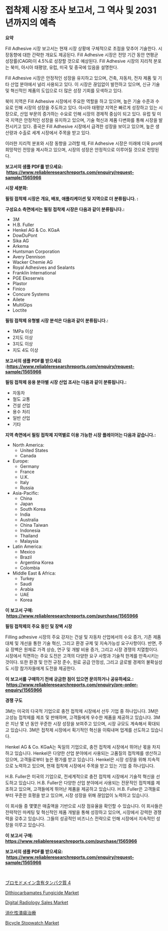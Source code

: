 <p><h1>접착제 시장 조사 보고서, 그 역사 및 2031년까지의 예측</h1></p><p><strong>요약</strong></p>
<p><p>Fill Adhesive 시장 보고서는 현재 시장 상황에 구체적으로 초점을 맞추어 기술한다. 시장동향에 대한 간략한 개요도 제공된다. Fill Adhesive 시장은 전망 기간 동안 연평균 성장률(CAGR)이 4.5%로 성장할 것으로 예상된다. Fill Adhesive 시장의 지리적 분포는 북미, 아시아 태평양, 유럽, 미국 및 중국에 있음을 설명한다.</p><p>Fill Adhesive 시장은 안정적인 성장을 유지하고 있으며, 건축, 자동차, 전자 제품 및 기타 산업 분야에서 널리 사용되고 있다. 이 시장은 끊임없이 발전하고 있으며, 신규 기술 및 혁신적인 제품의 도입으로 더 많은 성장 기회를 모색하고 있다.</p><p>북미 지역은 Fill Adhesive 시장에서 주요한 역할을 하고 있으며, 높은 기술 수준과 수요로 인해 시장의 성장을 주도하고 있다. 아시아 태평양 지역은 빠르게 성장하고 있는 시장으로, 산업 부문의 증가하는 수요로 인해 시장의 경제적 중심이 되고 있다. 유럽 및 미국 지역은 안정적인 성장을 유지하고 있으며, 기술 혁신과 제품 다변화를 통해 시장을 발전시키고 있다. 중국은 Fill Adhesive 시장에서 급격한 성장을 보이고 있으며, 높은 생산량과 수출로 세계 시장에서 주목을 받고 있다.</p><p>이러한 지리적 분포와 시장 동향을 고려할 때, Fill Adhesive 시장은 미래에 더욱 pro에 희망적인 전망을 제시하고 있으며, 시장의 성장은 안정적으로 이루어질 것으로 전망된다.</p></p>
<p><strong>보고서의 샘플 PDF를 받으세요: &nbsp;<a href="https://www.reliableresearchreports.com/enquiry/request-sample/1565966">https://www.reliableresearchreports.com/enquiry/request-sample/1565966</a></strong></p>
<p><strong>시장 세분화:</strong></p>
<p><strong> 필링 접착제 시장은 개요, 배포, 애플리케이션 및 지역으로 더 분류됩니다. :</strong></p>
<p><strong>구성요소 측면에서는 필링 접착제 시장은 다음과 같이 분류됩니다.:</strong></p>
<p><ul><li>3M</li><li>H.B. Fuller</li><li>Henkel AG & Co. KGaA</li><li>DowDuPont</li><li>Sika AG</li><li>Arkema</li><li>Huntsman Corporation</li><li>Avery Dennison</li><li>Wacker Chemie AG</li><li>Royal Adhesives and Sealants</li><li>Franklin International</li><li>PGE Ekoserwis</li><li>Plastor</li><li>Finico</li><li>Concure Systems</li><li>Ailete</li><li>MultiGips</li><li>Loctite</li></ul></p>
<p><strong> 필링 접착제 유형별 시장 분석은 다음과 같이 분류됩니다.:</strong></p>
<p><ul><li>1MPa 이상</li><li>2지도 이상</li><li>3지도 이상</li><li>지도 4도 이상</li></ul></p>
<p><strong>보고서의 샘플 PDF를 받으세요 :<a href="https://www.reliableresearchreports.com/enquiry/request-sample/1565966">https://www.reliableresearchreports.com/enquiry/request-sample/1565966</a></strong></p>
<p><strong> 필링 접착제 응용 분야별 시장 산업 조사는 다음과 같이 분류됩니다.:</strong></p>
<p><ul><li>자동차</li><li>철도 교통</li><li>건설 산업</li><li>용수 처리</li><li>일반 산업</li><li>기타</li></ul></p>
<p><strong>지역 측면에서 필링 접착제 지역별로 이용 가능한 시장 플레이어는 다음과 같습니다.:</strong></p>
<p><ul>
    <li>
        North America:
        <ul>
            <li>United States</li>
            <li>Canada</li>
        </ul>
    </li>
    <li>
        Europe:
        <ul>
            <li>Germany</li>
            <li>France</li>
            <li>U.K.</li>
            <li>Italy</li>
            <li>Russia</li>
        </ul>
    </li>
    <li>
        Asia-Pacific:
        <ul>
            <li>China</li>
            <li>Japan</li>
            <li>South Korea</li>
            <li>India</li>
            <li>Australia</li>
            <li>China Taiwan</li>
            <li>Indonesia</li>
            <li>Thailand</li>
            <li>Malaysia</li>
        </ul>
    </li>
    <li>
        Latin America:
        <ul>
            <li>Mexico</li>
            <li>Brazil</li>
            <li>Argentina Korea</li>
            <li>Colombia</li>
        </ul>
    </li>
    <li>
        Middle East & Africa:
        <ul>
            <li>Turkey</li>
            <li>Saudi</li>
            <li>Arabia</li>
            <li>UAE</li>
            <li>Korea</li>
        </ul>
    </li>
    </ul></p>
<p><strong>이 보고서 구매: &nbsp;<a href="https://www.reliableresearchreports.com/purchase/1565966">https://www.reliableresearchreports.com/purchase/1565966</a></strong></p>
<p><strong>필링 접착제의 주요 동인 및 장벽 시장</strong></p>
<p><p>Filling adhesive 시장의 주요 강자는 건설 및 자동차 산업에서의 수요 증가, 기존 제품 대체 및 개선을 통한 기술 혁신, 그리고 환경 규제 및 지속가능성 요구사항이다. 반면, 주요 장벽은 원재료 가격 상승, 연구 및 개발 비용 증가, 그리고 시장 경쟁의 치열함이다. 시장에서 직면하는 주요 도전은 고객의 다양한 요구 사항과 기술적 한계를 만족시키는 것이다. 또한 환경 및 안전 규정 준수, 원료 공급 안정성, 그리고 글로벌 경제의 불확실성도 시장 참가자들에게 도전을 제공한다.</p></p>
<p><strong>이 보고서를 구매하기 전에 궁금한 점이 있으면 문의하거나 공유하세요.: &nbsp;<a href="https://www.reliableresearchreports.com/enquiry/pre-order-enquiry/1565966">https://www.reliableresearchreports.com/enquiry/pre-order-enquiry/1565966</a></strong></p>
<p><strong>경쟁 구도</strong></p>
<p><p>3M는 미국의 다국적 기업으로 충전 접착제 시장에서 선두 기업 중 하나입니다. 3M은 고성능 접착제를 제조 및 판매하며, 고객들에게 우수한 제품을 제공하고 있습니다. 3M은 지난 몇 년 동안 꾸준한 시장 성장을 보여주고 있으며, 시장 규모도 계속해서 확대되고 있습니다. 3M은 접착제 시장에서 획기적인 혁신을 이뤄내며 업계를 선도하고 있습니다.</p><p>Henkel AG & Co. KGaA는 독일의 기업으로, 충전 접착제 시장에서 뛰어난 몫을 차지하고 있습니다. Henkel은 다양한 산업 분야에서 사용되는 고품질의 접착제를 생산하고 있으며, 고객들로부터 높은 평가를 받고 있습니다. Henkel은 시장 성장을 위해 지속적으로 노력하고 있으며, 현재 접착제 시장에서 주목을 받고 있는 기업 중 하나입니다.</p><p>H.B. Fuller은 미국의 기업으로, 전세계적으로 충전 접착제 시장에서 기술적 혁신을 선도하고 있습니다. H.B. Fuller은 다양한 산업 분야에서 사용되는 전문적인 접착제를 제조하고 있으며, 고객들에게 뛰어난 제품을 제공하고 있습니다. H.B. Fuller은 고객들로부터 꾸준한 호평을 받고 있으며, 시장 성장을 위해 끊임없이 노력하고 있습니다.</p><p>이 회사들 중 몇몇은 매출액을 기반으로 시장 점유율을 확인할 수 있습니다. 이 회사들은 전략적인 마케팅 및 혁신적인 제품 개발을 통해 성장하고 있으며, 시장에서 강력한 경쟁력을 갖추고 있습니다. 그들의 성공적인 비즈니스 전략으로 인해 시장에서 지속적인 성장을 이루고 있습니다.</p></p>
<p><strong>이 보고서 구매: &nbsp; <a href="https://www.reliableresearchreports.com/purchase/1565966">https://www.reliableresearchreports.com/purchase/1565966</a></strong></p>
<p><strong>보고서의 샘플 PDF를 받으세요: &nbsp;<a href="https://www.reliableresearchreports.com/enquiry/request-sample/1565966">https://www.reliableresearchreports.com/enquiry/request-sample/1565966</a></strong><strong></strong></p>
<p>&nbsp;</p>
<p><p><a href="https://github.com/jkjreqjscoxx7/Market-Research-Report-List-1/blob/main/61171286293.md">ブロモドメイン含有タンパク質 4</a></p><p><a href="https://issuu.com/reportprime-2/docs/dithiocarbamates-fungicide-market-size-2030.pptx">Dithiocarbamates Fungicide Market</a></p><p><a href="https://issuu.com/reportprime-2/docs/digital-radiology-sales-market-size-2030.pptx">Digital Radiology Sales Market</a></p><p><a href="https://github.com/hilmi-2a/Market-Research-Report-List-1/blob/main/24186446294.md">消化性潰瘍治療</a></p><p><a href="https://github.com/yoshih12/Market-Research-Report-List-2/blob/main/bicycle-stopwatch-market.md">Bicycle Stopwatch Market</a></p></p>